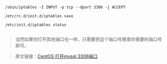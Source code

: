 ```
 /sbin/iptables -I INPUT -p tcp --dport 3306 -j ACCEPT
 
 /etc/rc.d/init.d/iptables save
 
 /etc/init.d/iptables status 
 
 ```
 
 > 当然如果你打开其他端口也一样，只需要把这个端口号换乘你需要的端口号即可。
 
 > 原文链接：[CentOS 打开mysql 3306端口](http://blog.csdn.net/zhongyangjian/article/details/47835197)
